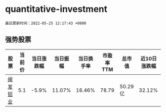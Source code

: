 # quantitative-investment

`最后更新时间：2022-05-25 12:17:43 +0800`

## 强势股票

|股票|当前价|当日涨跌幅|当日振幅|当日换手率|市盈率TTM|总市值|近10日涨跌幅|
|----|----|----|----|----|----|----|----|
|[闽发铝业](https://xueqiu.com/S/SZ002578)|5.1|-5.9%|11.07%|16.46%|78.79|50.29亿|32.12%|
